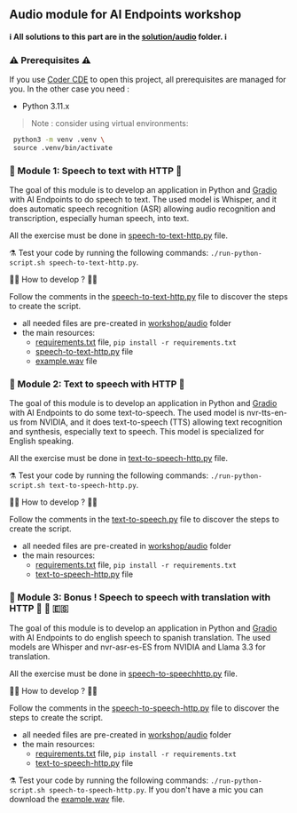 ## Audio module for AI Endpoints workshop

**ℹ️ All solutions to this part are in the [solution/audio](../../solutions/audio/) folder. ℹ️**

### ⚠️ Prerequisites ⚠️

If you use [Coder CDE](https://coder.com/) to open this project, all prerequisites are managed for you.
In the other case you need : 
 - Python 3.11.x

>Note : consider using virtual environments: 
```bash
 python3 -m venv .venv \
 source .venv/bin/activate
```

### 🤖 Module 1: Speech to text with HTTP 💬

The goal of this module is to develop an application in Python and [Gradio](https://www.gradio.app/) with AI Endpoints to do speech to text.
The used model is Whisper, and it does automatic speech recognition (ASR) allowing audio recognition and transcription, especially human speech, into text.

All the exercise must be done in [speech-to-text-http.py](./speech-to-text-http.py) file.

⚗️ Test your code by running the following commands: `./run-python-script.sh speech-to-text-http.py`.

👩‍💻 How to develop ? 🧑‍💻

Follow the comments in the [speech-to-text-http.py](./speech-to-text-http.py) file to discover the steps to create the script.

 - all needed files are pre-created in [workshop/audio](.) folder
 - the main resources:
    - [requirements.txt](./requirements.txt) file, `pip install -r requirements.txt`
    - [speech-to-text-http.py](./speech-to-text-http.py) file
    - [example.wav](./example.wav) file

### 🤖 Module 2: Text to speech with HTTP 💬

The goal of this module is to develop an application in Python and [Gradio](https://www.gradio.app/) with AI Endpoints to do some text-to-speech.
The used model is nvr-tts-en-us from NVIDIA, and it does text-to-speech (TTS) allowing text recognition and synthesis, especially text to speech.
This model is specialized for English speaking.

All the exercise must be done in [text-to-speech-http.py](./text-to-speech-http.py) file.

⚗️ Test your code by running the following commands: `./run-python-script.sh text-to-speech-http.py`.

👩‍💻 How to develop ? 🧑‍💻

Follow the comments in the [text-to-speech.py](./text-to-speech-http.py) file to discover the steps to create the script.

 - all needed files are pre-created in [workshop/audio](.) folder
 - the main resources:
    - [requirements.txt](./requirements.txt) file, `pip install -r requirements.txt`
    - [text-to-speech-http.py](./text-to-speech-http.py) file

### 🤖 Module 3: Bonus ! Speech to speech with translation with HTTP 💬 🏴󠁧󠁢󠁥󠁮󠁧󠁿 🇪🇸

The goal of this module is to develop an application in Python and [Gradio](https://www.gradio.app/) with AI Endpoints to do english speech to spanish translation.
The used models are Whisper and nvr-asr-es-ES from NVIDIA and Llama 3.3 for translation.

All the exercise must be done in [speech-to-speechhttp.py](./speech-to-speech-http.py) file.

👩‍💻 How to develop ? 🧑‍💻

Follow the comments in the [speech-to-speech-http.py](./speech-to-speech-http.py) file to discover the steps to create the script.

 - all needed files are pre-created in [workshop/audio](.) folder
 - the main resources:
    - [requirements.txt](./requirements.txt) file, `pip install -r requirements.txt`
    - [text-to-speech-http.py](./speech-to-speech-http.py) file

⚗️ Test your code by running the following commands: `./run-python-script.sh speech-to-speech-http.py`.
If you don't have a mic you can download the [example.wav](./example.wav) file.
